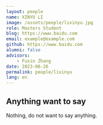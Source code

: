 ```yaml
---
layout: people
name: XINYU LI
image: /assets/people/lixinyu.jpg
role: Masters Student
blog: https://www.baidu.com
email: example@example.com
github: https://www.baidu.com
alumni: false
advisors:
    - Fuxin Zhang
date: 2023-06-26
permalink: people/lixinyu
lang: en
---
```


## Anything want to say

Nothing, do not want to say anything.